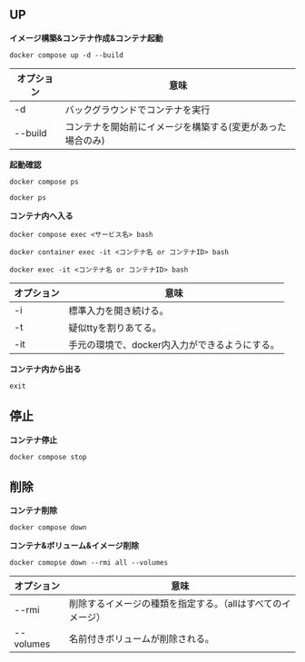 ## UP
**イメージ構築&コンテナ作成&コンテナ起動**
```
docker compose up -d --build
```
|オプション|意味|
| ----- | ----- |
|-d     |バックグラウンドでコンテナを実行|
|--build|コンテナを開始前にイメージを構築する(変更があった場合のみ)|

**起動確認**
```
docker compose ps

docker ps
```

**コンテナ内へ入る**
```
docker compose exec <サービス名> bash

docker container exec -it <コンテナ名 or コンテナID> bash

docker exec -it <コンテナ名 or コンテナID> bash
```
|オプション|意味|
| ----- | ----- |
|-i     |標準入力を開き続ける。|
|-t     |疑似ttyを割りあてる。|
|-it    |手元の環境で、docker内入力ができるようにする。|

**コンテナ内から出る**
```
exit
```

## 停止
**コンテナ停止**
```
docker compose stop
```

## 削除
**コンテナ削除**
```
docker compose down
```

**コンテナ&ボリューム&イメージ削除**
```
docker comopse down --rmi all --volumes
```
|オプション|意味|
| ----- | ----- |
|--rmi  |削除するイメージの種類を指定する。（allはすべてのイメージ）|
|--volumes|名前付きボリュームが削除される。|